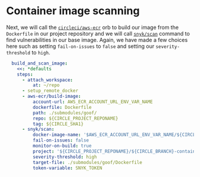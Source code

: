 # Container image scanning

Next, we will call the [`circleci/aws-ecr`](https://circleci.com/orbs/registry/orb/circleci/aws-ecr) orb to build our image from the `Dockerfile` in our project repository and we will call [`snyk/scan`](https://circleci.com/orbs/registry/orb/snyk/snyk#commands-scan) command to find vulnerabilities in our base image. Again, we have made a few choices here such as setting `fail-on-issues` to `false` and setting our `severity-threshold` to `high`.

```yaml
  build_and_scan_image:
    <<: *defaults
    steps:
      - attach_workspace:
          at: ~/repo
      - setup_remote_docker
      - aws-ecr/build-image:
          account-url: AWS_ECR_ACCOUNT_URL_ENV_VAR_NAME
          dockerfile: Dockerfile
          path: ./submodules/goof/
          repo: ${CIRCLE_PROJECT_REPONAME}
          tag: ${CIRCLE_SHA1}
      - snyk/scan:
          docker-image-name: '$AWS_ECR_ACCOUNT_URL_ENV_VAR_NAME/${CIRCLE_PROJECT_REPONAME}:${CIRCLE_SHA1}'
          fail-on-issues: false
          monitor-on-build: true
          project: '${CIRCLE_PROJECT_REPONAME}/${CIRCLE_BRANCH}-container'
          severity-threshold: high
          target-file: ./submodules/goof/Dockerfile
          token-variable: SNYK_TOKEN
```
